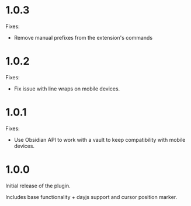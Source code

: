 # 1.0.3

Fixes:

- Remove manual prefixes from the extension's commands

# 1.0.2

Fixes:

- Fix issue with line wraps on mobile devices.

# 1.0.1

Fixes:

- Use Obsidian API to work with a vault to keep compatibility with mobile devices.

# 1.0.0

Initial release of the plugin.

Includes base functionality + dayjs support and cursor position marker.
